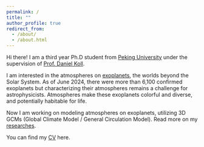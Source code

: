 ```yaml
---
permalink: /
title: ""
author_profile: true
redirect_from: 
  - /about/
  - /about.html
---
```


Hi there! I am a third year Ph.D student from [Peking University](https://www.pku.edu.cn/) under the supervision of [Prof. Daniel Koll](https://danielkoll.github.io/).

I am interested in the atmospheres on [exoplanets](https://en.wikipedia.org/wiki/Exoplanet), the worlds beyond the Solar System. As of June 2024, there were more than 6,100 confirmed exoplanets but characterizing their atmospheres remains a challenge for astrophysicists. Atmospheres make these exoplanets colorful and diverse, and potentially habitable for life.

Now I am working on modeling atmospheres on exoplanets, utilizing 3D GCMs (Global Climate Model / General Circulation Model). Read more on my [researches](https://ruizhizhan.github.io/researches/).

You can find my [CV](https://ruizhizhan.github.io/files/cv_08_2024.pdf) here.